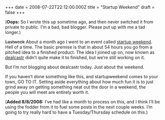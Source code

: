 +++
date = 2008-07-22T22:12:00.000Z
title = "Startup Weekend"
draft = false
+++


<div><p>(<b>Oops:</b> So I wrote this up sometime ago, and then never switched it from private to public. I&#8217;m a bad, bad blogger. Please put up with me a tad longer.)</p>
<p><strike>Lastweek</strike> About a month ago I went to an event called <a href="http://rtp.startupweekend.com">startup weekend</a>. Hell of a time. The basic premise is that in about 54 hours you go from a pitched idea to a finished product. The idea I joined up on, now known as <a href="http://www.dealcastr.com">dealcastr</a> didn&#8217;t quite make it to finished, but we&#8217;re still working on it.</p>
<p>But I&#8217;m not blogging about dealcastr today. Just about the weekend.</p>
<p>If you haven&#8217;t done something like this, and startupweekend comes to your town, GO TO IT. Setting aside everything about how much fun it is to just grind away on getting something neat out the door in a weekend, the people you will meet are entirely worth it.</p>
<p>(<b>Added 8/8/2008:</b> I&#8217;ve had like a month to process on this, and I think I&#8217;ll be using the fodder from it to fuel some posts in the next couple weeks. I&#8217;m going to try really hard to have a Tuesday/Thursday schedule on this.)</p></div>